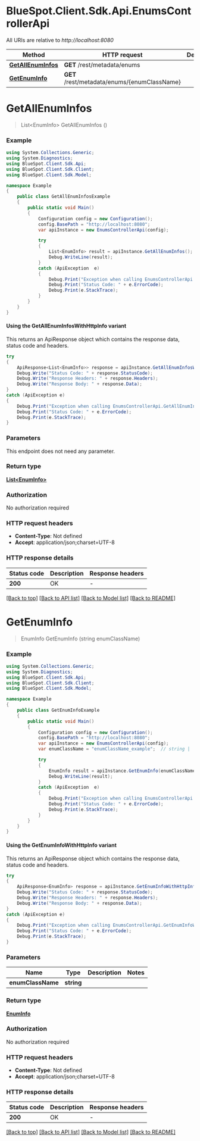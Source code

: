# BlueSpot.Client.Sdk.Api.EnumsControllerApi

All URIs are relative to *http://localhost:8080*

| Method | HTTP request | Description |
|--------|--------------|-------------|
| [**GetAllEnumInfos**](EnumsControllerApi.md#getallenuminfos) | **GET** /rest/metadata/enums |  |
| [**GetEnumInfo**](EnumsControllerApi.md#getenuminfo) | **GET** /rest/metadata/enums/{enumClassName} |  |

<a id="getallenuminfos"></a>
# **GetAllEnumInfos**
> List&lt;EnumInfo&gt; GetAllEnumInfos ()



### Example
```csharp
using System.Collections.Generic;
using System.Diagnostics;
using BlueSpot.Client.Sdk.Api;
using BlueSpot.Client.Sdk.Client;
using BlueSpot.Client.Sdk.Model;

namespace Example
{
    public class GetAllEnumInfosExample
    {
        public static void Main()
        {
            Configuration config = new Configuration();
            config.BasePath = "http://localhost:8080";
            var apiInstance = new EnumsControllerApi(config);

            try
            {
                List<EnumInfo> result = apiInstance.GetAllEnumInfos();
                Debug.WriteLine(result);
            }
            catch (ApiException  e)
            {
                Debug.Print("Exception when calling EnumsControllerApi.GetAllEnumInfos: " + e.Message);
                Debug.Print("Status Code: " + e.ErrorCode);
                Debug.Print(e.StackTrace);
            }
        }
    }
}
```

#### Using the GetAllEnumInfosWithHttpInfo variant
This returns an ApiResponse object which contains the response data, status code and headers.

```csharp
try
{
    ApiResponse<List<EnumInfo>> response = apiInstance.GetAllEnumInfosWithHttpInfo();
    Debug.Write("Status Code: " + response.StatusCode);
    Debug.Write("Response Headers: " + response.Headers);
    Debug.Write("Response Body: " + response.Data);
}
catch (ApiException e)
{
    Debug.Print("Exception when calling EnumsControllerApi.GetAllEnumInfosWithHttpInfo: " + e.Message);
    Debug.Print("Status Code: " + e.ErrorCode);
    Debug.Print(e.StackTrace);
}
```

### Parameters
This endpoint does not need any parameter.
### Return type

[**List&lt;EnumInfo&gt;**](EnumInfo.md)

### Authorization

No authorization required

### HTTP request headers

 - **Content-Type**: Not defined
 - **Accept**: application/json;charset=UTF-8


### HTTP response details
| Status code | Description | Response headers |
|-------------|-------------|------------------|
| **200** | OK |  -  |

[[Back to top]](#) [[Back to API list]](../README.md#documentation-for-api-endpoints) [[Back to Model list]](../README.md#documentation-for-models) [[Back to README]](../README.md)

<a id="getenuminfo"></a>
# **GetEnumInfo**
> EnumInfo GetEnumInfo (string enumClassName)



### Example
```csharp
using System.Collections.Generic;
using System.Diagnostics;
using BlueSpot.Client.Sdk.Api;
using BlueSpot.Client.Sdk.Client;
using BlueSpot.Client.Sdk.Model;

namespace Example
{
    public class GetEnumInfoExample
    {
        public static void Main()
        {
            Configuration config = new Configuration();
            config.BasePath = "http://localhost:8080";
            var apiInstance = new EnumsControllerApi(config);
            var enumClassName = "enumClassName_example";  // string | 

            try
            {
                EnumInfo result = apiInstance.GetEnumInfo(enumClassName);
                Debug.WriteLine(result);
            }
            catch (ApiException  e)
            {
                Debug.Print("Exception when calling EnumsControllerApi.GetEnumInfo: " + e.Message);
                Debug.Print("Status Code: " + e.ErrorCode);
                Debug.Print(e.StackTrace);
            }
        }
    }
}
```

#### Using the GetEnumInfoWithHttpInfo variant
This returns an ApiResponse object which contains the response data, status code and headers.

```csharp
try
{
    ApiResponse<EnumInfo> response = apiInstance.GetEnumInfoWithHttpInfo(enumClassName);
    Debug.Write("Status Code: " + response.StatusCode);
    Debug.Write("Response Headers: " + response.Headers);
    Debug.Write("Response Body: " + response.Data);
}
catch (ApiException e)
{
    Debug.Print("Exception when calling EnumsControllerApi.GetEnumInfoWithHttpInfo: " + e.Message);
    Debug.Print("Status Code: " + e.ErrorCode);
    Debug.Print(e.StackTrace);
}
```

### Parameters

| Name | Type | Description | Notes |
|------|------|-------------|-------|
| **enumClassName** | **string** |  |  |

### Return type

[**EnumInfo**](EnumInfo.md)

### Authorization

No authorization required

### HTTP request headers

 - **Content-Type**: Not defined
 - **Accept**: application/json;charset=UTF-8


### HTTP response details
| Status code | Description | Response headers |
|-------------|-------------|------------------|
| **200** | OK |  -  |

[[Back to top]](#) [[Back to API list]](../README.md#documentation-for-api-endpoints) [[Back to Model list]](../README.md#documentation-for-models) [[Back to README]](../README.md)

